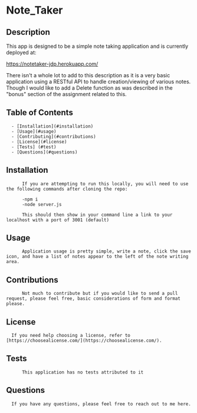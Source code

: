 # Note_Taker

## Description
  This app is designed to be a simple note taking application and is currently deployed at:

  https://notetaker-jdp.herokuapp.com/

  There isn't a whole lot to add to this description as it is a very basic application using a RESTful API to handle creation/viewing of various notes. Though I would like to add a Delete function as was described in the "bonus" section of the assignment related to this.
  
## Table of Contents
      - [Installation](#installation)
      - [Usage](#usage)
      - [Contributing](#contributions)
      - [License](#license)
      - [Tests] (#test)
      - [Questions](#questions)
  ## Installation
          If you are attempting to run this locally, you will need to use the following commands after cloning the repo:

          -npm i
          -node server.js

          This should then show in your command line a link to your localhost with a port of 3001 (default)
  ## Usage
          Application usage is pretty simple, write a note, click the save icon, and have a list of notes appear to the left of the note writing area.
  ## Contributions
          Not much to contribute but if you would like to send a pull request, please feel free, basic considerations of form and format please.
  ## License


      If you need help choosing a license, refer to [https://choosealicense.com/](https://choosealicense.com/).
  
  ## Tests
          This application has no tests attributed to it
  ## Questions
      If you have any questions, please feel free to reach out to me here.